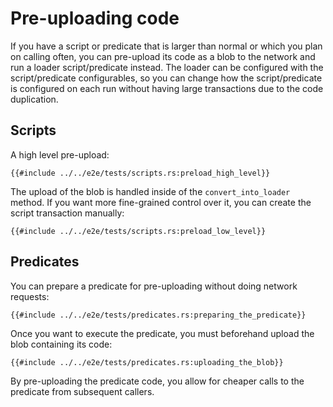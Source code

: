 # Pre-uploading code

If you have a script or predicate that is larger than normal or which you plan
on calling often, you can pre-upload its code as a blob to the network and run a
loader script/predicate instead. The loader can be configured with the
script/predicate configurables, so you can change how the script/predicate is
configured on each run without having large transactions due to the code
duplication.

## Scripts

A high level pre-upload:

```rust,ignore
{{#include ../../e2e/tests/scripts.rs:preload_high_level}}
```

The upload of the blob is handled inside of the `convert_into_loader` method. If you
want more fine-grained control over it, you can create the script transaction
manually:

```rust,ignore
{{#include ../../e2e/tests/scripts.rs:preload_low_level}}
```

## Predicates

You can prepare a predicate for pre-uploading without doing network requests:

```rust,ignore
{{#include ../../e2e/tests/predicates.rs:preparing_the_predicate}}
```

Once you want to execute the predicate, you must beforehand upload the blob
containing its code:

```rust,ignore
{{#include ../../e2e/tests/predicates.rs:uploading_the_blob}}
```

By pre-uploading the predicate code, you allow for cheaper calls to the predicate
from subsequent callers.
